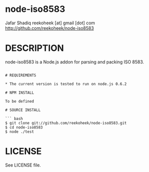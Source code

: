 # node-iso8583

Jafar Shadiq reekoheek [at] gmail [dot] com
http://github.com/reekoheek/node-iso8583

# DESCRIPTION

node-iso8583 is a Node.js addon for parsing and packing ISO 8583.
```

# REQUIREMENTS

* The current version is tested to run on node.js 0.6.2

# NPM INSTALL

To be defined

# SOURCE INSTALL

``` bash
$ git clone git://github.com/reekoheek/node-iso8583.git
$ cd node-iso8583
$ node ./test
```

# LICENSE

See LICENSE file.
